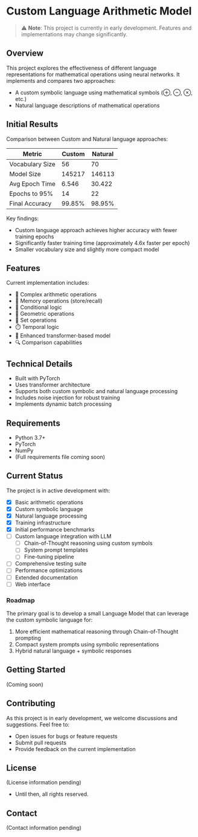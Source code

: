 # Custom Language Arithmetic Model

> ⚠️ **Note**: This project is currently in early development. Features and implementations may change significantly.

## Overview

This project explores the effectiveness of different language representations for mathematical operations using neural networks. It implements and compares two approaches:
- A custom symbolic language using mathematical symbols (⊕, ⊖, ⊗, etc.)
- Natural language descriptions of mathematical operations

## Initial Results

Comparison between Custom and Natural language approaches:

| Metric           | Custom | Natural |
|-----------------|--------|----------|
| Vocabulary Size | 56     | 70       |
| Model Size      | 145217 | 146113   |
| Avg Epoch Time  | 6.546  | 30.422   |
| Epochs to 95%   | 14     | 22       |
| Final Accuracy  | 99.85% | 98.95%   |

Key findings:
- Custom language approach achieves higher accuracy with fewer training epochs
- Significantly faster training time (approximately 4.6x faster per epoch)
- Smaller vocabulary size and slightly more compact model

## Features

Current implementation includes:

- 🧮 Complex arithmetic operations
- 🔄 Memory operations (store/recall)
- 🔀 Conditional logic
- 📐 Geometric operations
- 🔢 Set operations
- ⏱️ Temporal logic
- 🎯 Enhanced transformer-based model
- 🔍 Comparison capabilities

## Technical Details

- Built with PyTorch
- Uses transformer architecture
- Supports both custom symbolic and natural language processing
- Includes noise injection for robust training
- Implements dynamic batch processing

## Requirements

- Python 3.7+
- PyTorch
- NumPy
- (Full requirements file coming soon)

## Current Status

The project is in active development with:

- [x] Basic arithmetic operations
- [x] Custom symbolic language
- [x] Natural language processing
- [x] Training infrastructure
- [x] Initial performance benchmarks
- [ ] Custom language integration with LLM
  - [ ] Chain-of-Thought reasoning using custom symbols
  - [ ] System prompt templates
  - [ ] Fine-tuning pipeline
- [ ] Comprehensive testing suite
- [ ] Performance optimizations
- [ ] Extended documentation
- [ ] Web interface

### Roadmap

The primary goal is to develop a small Language Model that can leverage the custom symbolic language for:
1. More efficient mathematical reasoning through Chain-of-Thought prompting
2. Compact system prompts using symbolic representations
3. Hybrid natural language + symbolic responses

## Getting Started

(Coming soon)

## Contributing

As this project is in early development, we welcome discussions and suggestions. Feel free to:
- Open issues for bugs or feature requests
- Submit pull requests
- Provide feedback on the current implementation

## License

(License information pending)
 -  Until then, all rights reserved.

## Contact

(Contact information pending) 
